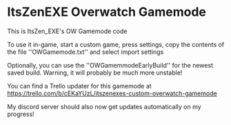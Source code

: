 # ItsZenEXE Overwatch Gamemode

This is ItsZen_EXE's OW Gamemode code

To use it in-game, start a custom game, press settings, copy the contents of the file ''OWGamemode.txt'' and select import settings

Optionally, you can use the ''OWGamemmodeEarlyBuild'' for the newest saved build. Warning, it will probably be much more unstable!

You can find a Trello updater for this gamemode at https://trello.com/b/cEKaYUzL/itszenexes-custom-overwatch-gamemode

My discord server should also now get updates automatically on my progress!
